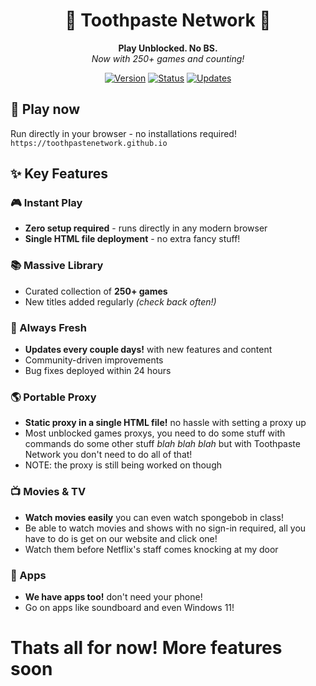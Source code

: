 <div align="center">

# 🦷 Toothpaste Network 🦷

**Play Unblocked. No BS.**  
*Now with 250+ games and counting!*

[![Version](https://img.shields.io/badge/version-1.7-blue.svg)](https://toothpaste-network.com)
[![Status](https://img.shields.io/badge/status-active-brightgreen.svg)](https://toothpaste-network.com)
[![Updates](https://img.shields.io/badge/updates-frequent-orange.svg)](https://toothpaste-network.com)

</div>

## 🚀 Play now

Run directly in your browser - no installations required!  
`https://toothpastenetwork.github.io`

## ✨ Key Features

### 🎮 Instant Play
- **Zero setup required** - runs directly in any modern browser
- **Single HTML file deployment** - no extra fancy stuff!

### 📚 Massive Library
- Curated collection of **250+ games**
- New titles added regularly *(check back often!)*

### 🔄 Always Fresh
- **Updates every couple days!** with new features and content
- Community-driven improvements
- Bug fixes deployed within 24 hours

### 🌎 Portable Proxy
- **Static proxy in a single HTML file!** no hassle with setting a proxy up
- Most unblocked games proxys, you need to do some stuff with commands do some other stuff *blah blah blah* but with Toothpaste Network you don't need to do all of that!
- NOTE: the proxy is still being worked on though

### 📺 Movies & TV
- **Watch movies easily** you can even watch spongebob in class!
- Be able to watch movies and shows with no sign-in required, all you have to do is get on our website and click one!
- Watch them before Netflix's staff comes knocking at my door

### 📱 Apps 
- **We have apps too!** don't need your phone!
- Go on apps like soundboard and even Windows 11!

# Thats all for now! More features soon
